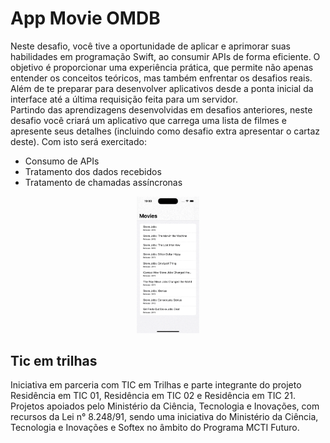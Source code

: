 # App Movie OMDB

Neste desafio, você tive a oportunidade de aplicar e aprimorar suas habilidades em programação Swift, ao consumir APIs de forma eficiente. 
O objetivo é proporcionar uma experiência prática, que permite não apenas entender os conceitos teóricos, mas também enfrentar os desafios reais.
Além de te preparar para desenvolver aplicativos desde a ponta inicial da interface até a última requisição feita para um servidor.    
Partindo das aprendizagens desenvolvidas em desafios anteriores, neste desafio você criará um aplicativo que carrega uma lista de filmes 
e apresente seus detalhes (incluindo como desafio extra apresentar o cartaz deste). Com isto será exercitado:  

- Consumo de APIs  
- Tratamento dos dados recebidos   
- Tratamento de chamadas assíncronas

<p align="center">
<img width="20%" src="https://github.com/giseletoledo/AppMovie/blob/main/AppMovei_iPhone_15_Pro.gif" alt="Tela da página listando filmes">
</p>

## Tic em trilhas
<p>Iniciativa em parceria com TIC em Trilhas e parte integrante do projeto Residência em TIC 01, Residência em TIC 02 e Residência em TIC 21. Projetos apoiados pelo Ministério da Ciência, Tecnologia e Inovações, com recursos da Lei n° 8.248/91, sendo uma iniciativa do Ministério da Ciência, Tecnologia e Inovações e Softex no âmbito do Programa MCTI Futuro.</p>
